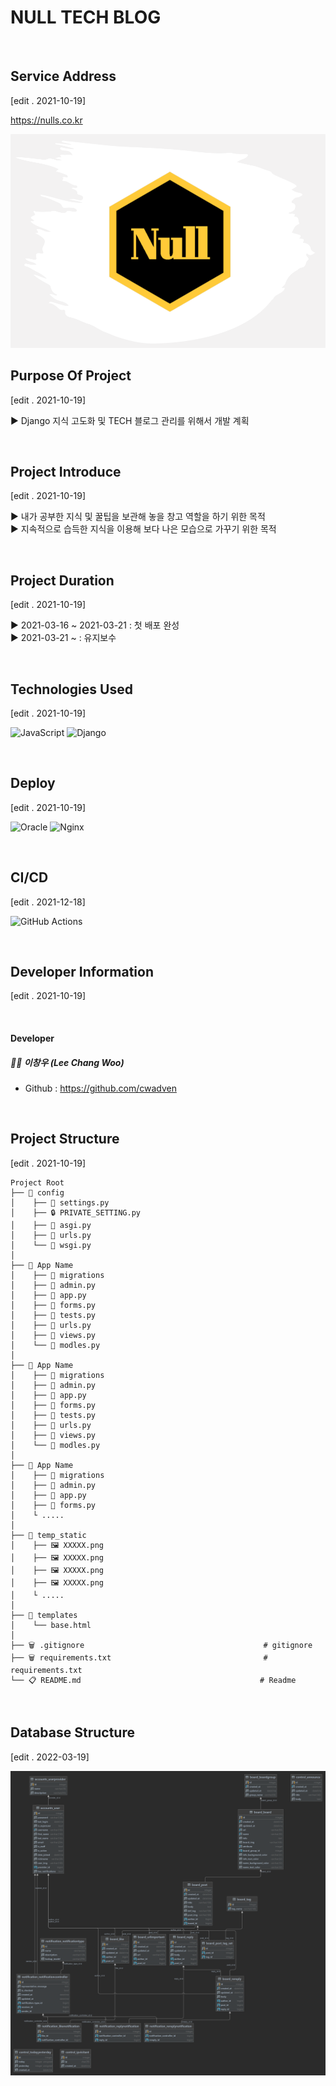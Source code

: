 # NULL TECH BLOG

<br>

## Service Address

[edit . 2021-10-19]

https://nulls.co.kr

<img alt="logo.png" src="https://github.com/cwadven/NULL_BLOG_2021/blob/master/github_project_info_images/null_blog_logo.png?raw=true" style="width=100%; max-width=500px" />

<br>

## Purpose Of Project

[edit . 2021-10-19]

▶ Django 지식 고도화 및 TECH 블로그 관리를 위해서 개발 계획

<br>

## Project Introduce

[edit . 2021-10-19]

▶ 내가 공부한 지식 및 꿀팁을 보관해 놓을 창고 역할을 하기 위한 목적
<br>
▶ 지속적으로 습득한 지식을 이용해 보다 나은 모습으로 가꾸기 위한 목적

<br>

## Project Duration

[edit . 2021-10-19]

▶ 2021-03-16 ~ 2021-03-21 : 첫 배포 완성
<br>
▶ 2021-03-21 ~ : 유지보수

<br>

## Technologies Used

[edit . 2021-10-19]

![JavaScript](https://img.shields.io/badge/javascript-%23323330.svg?style=for-the-badge&logo=javascript&logoColor=%23F7DF1E) ![Django](https://img.shields.io/badge/django-%23092E20.svg?style=for-the-badge&logo=django&logoColor=white)

<br>

## Deploy

[edit . 2021-10-19]

![Oracle](https://img.shields.io/badge/Oracle-F80000?style=for-the-badge&logo=oracle&logoColor=white) ![Nginx](https://img.shields.io/badge/nginx-%23009639.svg?style=for-the-badge&logo=nginx&logoColor=white) 

<br>

## CI/CD

[edit . 2021-12-18]

![GitHub Actions](https://img.shields.io/badge/githubactions-%232671E5.svg?style=for-the-badge&logo=githubactions&logoColor=white)

<br>

## Developer Information

[edit . 2021-10-19]

<br>

#### Developer

##### 👨‍🦱 이창우 (Lee Chang Woo)

- Github : https://github.com/cwadven

<br>

## Project Structure

[edit . 2021-10-19]

```
Project Root
├── 📂 config
│    ├── 📜 settings.py
│    ├── 🔒 PRIVATE_SETTING.py
│    ├── 📜 asgi.py
│    ├── 📜 urls.py
│    └── 📜 wsgi.py
│
├── 📂 App Name
│    ├── 📂 migrations                                                      
│    ├── 📜 admin.py                                
│    ├── 📜 app.py
│    ├── 📜 forms.py
│    ├── 📜 tests.py
│    ├── 📜 urls.py
│    ├── 📜 views.py
│    └── 📜 modles.py                                     
│
├── 📂 App Name
│    ├── 📂 migrations                                     
│    ├── 📜 admin.py                                  
│    ├── 📜 app.py
│    ├── 📜 forms.py
│    ├── 📜 tests.py
│    ├── 📜 urls.py
│    ├── 📜 views.py
│    └── 📜 modles.py  
│  
├── 📂 App Name
│    ├── 📂 migrations                                     
│    ├── 📜 admin.py                                  
│    ├── 📜 app.py
│    ├── 📜 forms.py
│    └ .....
│
├── 📂 temp_static
│    ├── 🖼 XXXXX.png                                     
│    ├── 🖼 XXXXX.png                                  
│    ├── 🖼 XXXXX.png
│    ├── 🖼 XXXXX.png
│    └ .....
│
├── 📂 templates
│    └── base.html    
│
├── 🗑 .gitignore                                        # gitignore
├── 🗑 requirements.txt                                  # requirements.txt
└── 📋 README.md                                        # Readme
```

<br>

## Database Structure

[edit . 2022-03-19]

![img.png](https://github.com/cwadven/NULL_BLOG_2021/blob/master/github_project_info_images/null_blog_database_picture.png?raw=true)
